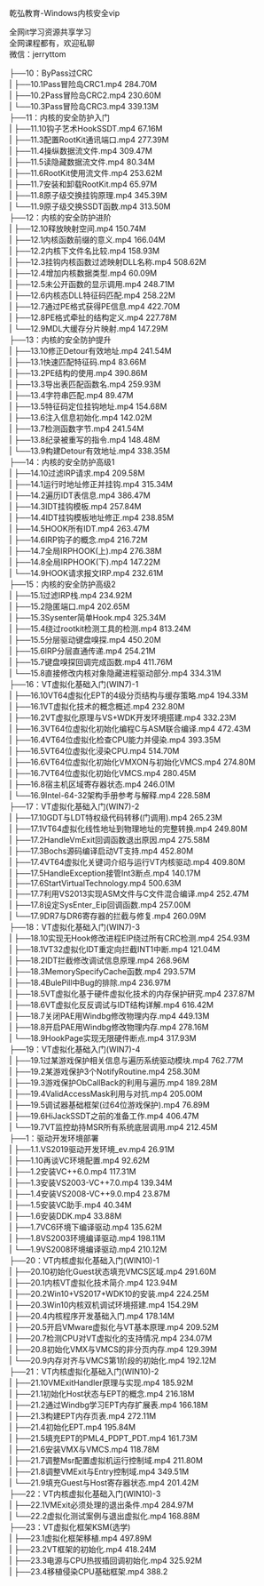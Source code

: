 乾弘教育-Windows内核安全vip

全网it学习资源共享学习<br>全网课程都有，欢迎私聊<br>微信：jerryttom<br>

├──10：ByPass过CRC<br> | ├──10.1Pass冒险岛CRC1.mp4 284.70M<br> | ├──10.2Pass冒险岛CRC2.mp4 230.60M<br> | └──10.3Pass冒险岛CRC3.mp4 339.13M<br> ├──11：内核的安全防护入门<br> | ├──11.10钩子艺术HookSSDT.mp4 67.16M<br> | ├──11.3配置RootKit通讯端口.mp4 277.39M<br> | ├──11.4操纵数据流文件.mp4 309.47M<br> | ├──11.5读隐藏数据流文件.mp4 80.34M<br> | ├──11.6RootKit使用流文件.mp4 253.62M<br> | ├──11.7安装和卸载RootKit.mp4 65.97M<br> | ├──11.8原子级交换挂钩原理.mp4 345.39M<br> | └──11.9原子级交换SSDT函数.mp4 313.50M<br> ├──12：内核的安全防护进阶<br> | ├──12.10释放映射空间.mp4 150.74M<br> | ├──12.1内核函数前缀的意义.mp4 166.04M<br> | ├──12.2内核下文件名比较.mp4 158.93M<br> | ├──12.3挂钩内核函数过滤映射DLL名称.mp4 508.62M<br> | ├──12.4增加内核数据类型.mp4 60.09M<br> | ├──12.5未公开函数的显示调用.mp4 248.71M<br> | ├──12.6内核态DLL特征码匹配.mp4 258.22M<br> | ├──12.7通过PE格式获得PE信息.mp4 422.70M<br> | ├──12.8PE格式牵扯的结构定义.mp4 227.78M<br> | └──12.9MDL大缓存分片映射.mp4 147.29M<br> ├──13：内核的安全防护提升<br> | ├──13.10修正Detour有效地址.mp4 241.54M<br> | ├──13.1快速匹配特征码.mp4 83.66M<br> | ├──13.2PE结构的使用.mp4 390.86M<br> | ├──13.3导出表匹配函数名.mp4 259.93M<br> | ├──13.4字符串匹配.mp4 89.47M<br> | ├──13.5特征码定位挂钩地址.mp4 154.68M<br> | ├──13.6注入信息初始化.mp4 142.02M<br> | ├──13.7检测函数字节.mp4 241.54M<br> | ├──13.8纪录被重写的指令.mp4 148.48M<br> | └──13.9构建Detour有效地址.mp4 338.35M<br> ├──14：内核的安全防护高级1<br> | ├──14.10过滤IRP请求.mp4 209.58M<br> | ├──14.1运行时地址修正并挂钩.mp4 315.34M<br> | ├──14.2遍历IDT表信息.mp4 386.47M<br> | ├──14.3IDT挂钩模板.mp4 257.84M<br> | ├──14.4IDT挂钩模板地址修正.mp4 238.85M<br> | ├──14.5HOOK所有IDT.mp4 263.47M<br> | ├──14.6IRP钩子的概念.mp4 216.72M<br> | ├──14.7全局IRPHOOK(上).mp4 276.38M<br> | ├──14.8全局IRPHOOK(下).mp4 147.22M<br> | └──14.9HOOK请求报文IRP.mp4 232.61M<br> ├──15：内核的安全防护高级2<br> | ├──15.1过滤IRP栈.mp4 234.92M<br> | ├──15.2隐匿端口.mp4 202.65M<br> | ├──15.3Sysenter简单Hook.mp4 325.34M<br> | ├──15.4绕过rootkit检测工具的检测.mp4 813.24M<br> | ├──15.5分层驱动键盘嗅探.mp4 450.20M<br> | ├──15.6IRP分层直通传递.mp4 254.21M<br> | ├──15.7键盘嗅探回调完成函数.mp4 411.76M<br> | └──15.8直接修改内核对象隐藏进程驱动部分.mp4 334.31M<br> ├──16：VT虚拟化基础入门(WIN7)-1<br> | ├──16.10VT64虚拟化EPT的4级分页结构与缓存策略.mp4 194.33M<br> | ├──16.1VT虚拟化技术的概念概述.mp4 232.80M<br> | ├──16.2VT虚拟化原理与VS+WDK开发环境搭建.mp4 332.23M<br> | ├──16.3VT64位虚拟化初始化编程C与ASM联合编译.mp4 472.43M<br> | ├──16.4VT64位虚拟化检查CPU能力并侵染.mp4 393.35M<br> | ├──16.5VT64位虚拟化浸染CPU.mp4 514.70M<br> | ├──16.6VT64位虚拟化初始化VMXON与初始化VMCS.mp4 274.80M<br> | ├──16.7VT64位虚拟化初始化VMCS.mp4 280.45M<br> | ├──16.8宿主机区域寄存器状态.mp4 246.01M<br> | └──16.9Intel-64-32架构手册参考与解释.mp4 228.58M<br> ├──17：VT虚拟化基础入门(WIN7)-2<br> | ├──17.10GDT与LDT特权级代码转移(门调用).mp4 265.23M<br> | ├──17.1VT64虚拟化线性地址到物理地址的完整转换.mp4 249.80M<br> | ├──17.2HandleVmExit回调函数退出原因.mp4 275.58M<br> | ├──17.3Bochs源码编译启动VT支持.mp4 452.80M<br> | ├──17.4VT64虚拟化关键词介绍与运行VT内核驱动.mp4 409.80M<br> | ├──17.5HandleException接管Int3断点.mp4 140.17M<br> | ├──17.6StartVirtualTechnology.mp4 500.63M<br> | ├──17.7利用VS2013实现ASM文件与C文件混合编译.mp4 252.47M<br> | ├──17.8设定SysEnter_Eip回调函数.mp4 257.00M<br> | └──17.9DR7与DR6寄存器的拦截与修复.mp4 260.09M<br> ├──18：VT虚拟化基础入门(WIN7)-3<br> | ├──18.10实现无Hook修改进程EIP绕过所有CRC检测.mp4 254.93M<br> | ├──18.1VT32虚拟化IDT重定向拦截INT1中断.mp4 121.04M<br> | ├──18.2IDT拦截修改调试信息原理.mp4 268.96M<br> | ├──18.3MemorySpecifyCache函数.mp4 293.57M<br> | ├──18.4BulePill中Bug的排除.mp4 236.97M<br> | ├──18.5VT虚拟化基于硬件虚拟化技术的内存保护研究.mp4 237.87M<br> | ├──18.6VT虚拟化反反调试与IDT结构详解.mp4 616.42M<br> | ├──18.7关闭PAE用Windbg修改物理内存.mp4 449.13M<br> | ├──18.8开启PAE用Windbg修改物理内存.mp4 278.16M<br> | └──18.9HookPage实现无限硬件断点.mp4 317.93M<br> ├──19：VT虚拟化基础入门(WIN7)-4<br> | ├──19.1过某游戏保护相关信息与遍历系统驱动模块.mp4 762.77M<br> | ├──19.2某游戏保护3个NotifyRoutine.mp4 258.30M<br> | ├──19.3游戏保护ObCallBack的利用与遍历.mp4 189.28M<br> | ├──19.4ValidAccessMask利用与对抗.mp4 205.00M<br> | ├──19.5调试器基础框架(过64位游戏保护).mp4 76.89M<br> | ├──19.6HiJackSSDT之前的准备工作.mp4 406.47M<br> | └──19.7VT监控劫持MSR所有系统底层调用.mp4 212.45M<br> ├──1：驱动开发环境部署<br> | ├──1.1.VS2019驱动开发环境_ev.mp4 26.91M<br> | ├──1.10再谈VC环境配置.mp4 92.62M<br> | ├──1.2安装VC++6.0.mp4 117.31M<br> | ├──1.3安装VS2003-VC++7.0.mp4 139.34M<br> | ├──1.4安装VS2008-VC++9.0.mp4 23.87M<br> | ├──1.5安装VC助手.mp4 40.34M<br> | ├──1.6安装DDK.mp4 33.88M<br> | ├──1.7VC6环境下编译驱动.mp4 135.62M<br> | ├──1.8VS2003环境编译驱动.mp4 198.11M<br> | └──1.9VS2008环境编译驱动.mp4 210.12M<br> ├──20：VT内核虚拟化基础入门(WIN10)-1<br> | ├──20.10初始化Guest状态填充VMCS区域.mp4 291.60M<br> | ├──20.1内核VT虚拟化技术简介.mp4 123.94M<br> | ├──20.2Win10+VS2017+WDK10的安装.mp4 224.25M<br> | ├──20.3Win10内核双机调试环境搭建.mp4 154.29M<br> | ├──20.4内核程序开发基础入门.mp4 178.14M<br> | ├──20.5开启VMware虚拟化与VT基本原理.mp4 209.52M<br> | ├──20.7检测CPU对VT虚拟化的支持情况.mp4 234.07M<br> | ├──20.8初始化VMX与VMCS的非分页内存.mp4 129.39M<br> | └──20.9内存对齐与VMCS第1阶段的初始化.mp4 192.12M<br> ├──21：VT内核虚拟化基础入门(WIN10)-2<br> | ├──21.10VMExitHandler原理与实现.mp4 185.92M<br> | ├──21.1初始化Host状态与EPT的概念.mp4 216.18M<br> | ├──21.2通过Windbg学习EPT内存扩展表.mp4 166.18M<br> | ├──21.3构建EPT内存页表.mp4 272.11M<br> | ├──21.4初始化EPT.mp4 195.84M<br> | ├──21.5填充EPT的PML4_PDPT_PDT.mp4 161.73M<br> | ├──21.6安装VMX与VMCS.mp4 118.78M<br> | ├──21.7调整Msr配置虚拟机运行控制域.mp4 211.80M<br> | ├──21.8调整VMExit与Entry控制域.mp4 349.51M<br> | └──21.9填充Guest与Host寄存器状态.mp4 201.42M<br> ├──22：VT内核虚拟化基础入门(WIN10)-3<br> | ├──22.1VMExit必须处理的退出条件.mp4 284.97M<br> | └──22.2虚拟化测试案例与退出虚拟化.mp4 168.88M<br> ├──23：VT虚拟化框架KSM(选学)<br> | ├──23.1虚拟化框架移植.mp4 497.89M<br> | ├──23.2VT框架的初始化.mp4 418.24M<br> | ├──23.3电源与CPU热拔插回调初始化.mp4 325.92M<br> | ├──23.4移植侵染CPU基础框架.mp4 388.2
